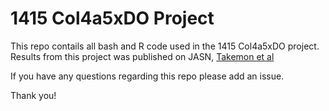 # 1415 Col4a5xDO Project

This repo contails all bash and R code used in the 1415 Col4a5xDO project. Results from this project was published on JASN, [Takemon et al](https://jasn.asnjournals.org/content/early/2021/05/24/ASN.2020060777)

If you have any questions regarding this repo please add an issue. <br />

Thank you!
